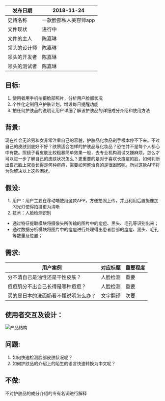 |  发布日期 | 2018-11-24 |
 | -- | -- |
 |  史诗名称 | 一款脸部私人美容师app |
 |  文件现状 | 进行中 |
 |  文件的主人 | 陈嘉琳 |
 |  领头的设计师 | 陈嘉琳 |
 |  领头的开发者 | 陈嘉琳 |
 |  领头的测试者 | 陈嘉琳  |

## 目标: 
1. 使用者用手机拍摄脸部照片，分析用户脸部状况
2. 个性化定制用户护肤计划，增设每日提醒功能
3. 拍任何护肤品的说明让用户详细了解该护肤品的详细成分介绍和使用方法

## 背景: 
现在社会无论男和女非常注重自己的容貌，护肤品化妆品剁手根本停不下来。不过自己的皮肤到底好不好？肤质适合怎样的护肤品与化妆品？恐怕并不是每个人都心中有数。照镜子看皮肤比较粗暴简单效果一般，去专业机构测试又嫌麻烦，怎么才可以进一步了解自己的皮肤状况怎么？更重要的是对于喜欢长痘痘的脸，如何判断出自己脸上究竟长得是何种痘痘，需要如何整治真的是很困惑呢。所以这款APP将为你解决以上这些困扰。

## 假设: 
1. 用户：用户主要在移动端使用这款APP，方便拍照上传，并且利用后置摄像加闪光灯使得拍摄更为清晰
2. 技术：人脸检测识别
* 通过特征提取模块将摄像头所传输的图片中的痘痘、黑头、毛孔等识别出来；
* 通过数据分析模块将图片中的痘痘进行处理得出患者脸部的痘痘、黑头、毛孔等数量及位置；

## 需求:
 |  用户案例 | 对应标题 | 重要程度 |
 | -- | -- | -- |
 |  分不清自己是油性还是干性皮肤？ | 人脸检测 | 重要 |
 |  痘痘肌分不出自己长得是哪种痘痘？ | 人脸检测 | 重要 |
 |  买的是日本的洗面奶看不懂说明怎么办？ | 文字翻译 | 次要 |

## 使用者交互及设计：
<img scr='我要变好看.png' alt='产品结构'>

## 问题: 
1. 如何快速检测脸部皮肤状况呢？
3. 如何护肤品的介绍上的陌生的语言快速转换为中文呢？

## 不做: 
不对护肤品的成分介绍的专有名词进行解释

